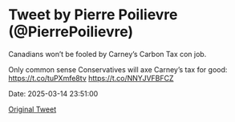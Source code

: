 # Tweet by Pierre Poilievre (@PierrePoilievre)

Canadians won’t be fooled by Carney’s Carbon Tax con job. 

Only common sense Conservatives will axe Carney’s tax for good: https://t.co/tuPXmfe8tv https://t.co/NNYJVFBFCZ

Date: 2025-03-14 23:51:00

[Original Tweet](https://x.com/PierrePoilievre/status/1900696193153614196)
